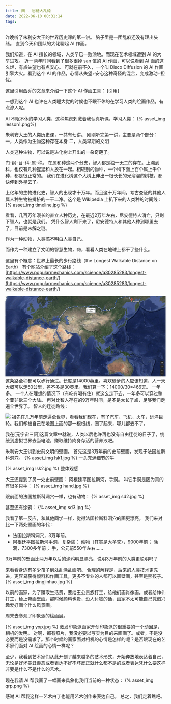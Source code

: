 ```yaml
---
title: 画 - 思绪大乱炖
date: 2022-06-10 00:31:14
tags:
---
```

昨晚听了朱利安大王的世界历史课的第一讲。
脑子里是一团乱麻还没有理出头绪。
直到今天和团队的大佬聊起 AI 作画。

我们知道，在 AI 擅长的领域，人类早已一败涂地。而现在艺术领域遭到 AI 的大举进攻。
近一两年时间看到了很多很掉 san 值的 AI 作画，可以说看到 AI 画的这么烂，有点失望也有点安心。
可就在前不久，一个叫 Disco Diffusion 的 AI 作画引擎大火。看到这个 AI 的作品，心情从失望+安心这种奇怪的混合，变成激动+担忧。

这里引用西乔的文章来介绍一下这个 AI 作画工具：
[引用]

一想到这个 AI 也许在人类睡大觉的时候也不眠不休的在学习人类的绘画作品，有点渗人呢。

AI 不眠不休的学习人类，这种焦虑刺激着我认真听课，学习人类：
{% asset_img lesson1.png%}

朱利安大王的人类历史课，一共有七讲。
刚刚听完第一讲，主要是两个部分：
一，人类作为生物这种存在本身
二，人类早期的文明

人类这种生物，可以说是进化树上开出的一朵奇葩了。

门-纲-目-科-属-种。
在属和种这两个分支，智人都是独一无二的存在。上溯到科，也仅有几种猩猩和人放在一起。相较别的物种，一个科下面上百个属上千个种，都是很正常的。
我们在进化树这个大树上伸出一根长长的光溜溜的树枝，都快伸到外星去了。

上亿年的生物进化史，智人的出现才十万年。而且这十万年间，考古查证的其他人属人种生物被排挤的一干二净。这个是 Wikipedia 上扒下来的人类种的时间线：
{% asset_img timeline.jpg %}

看看，几百万年漫长的直立人种历史，在最近2万年左右，尼安德特人消亡，只剩下智人，也就是我们。
凭什么智人剩下来了，尼安德特人和其他人种到哪里去了，目前是未解之谜。

作为一种动物，人类搞不明白人类自己。

而作为一种建立了文明的智慧生物，嗨，看看人类在地球上都干了些什么。

这里有个概念：世界上最长的步行路线（the Longest Walkable Distance on Earth）
有个网站介绍了这个路线：
[https://www.popularmechanics.com/science/a30285283/longest-walkable-distance-earth/](https://www.popularmechanics.com/science/a30285283/longest-walkable-distance-earth/)

![](itsgettingbadorbetter/road.png)
这条路全程都可以步行通过。长度是14000英里。喜欢徒步的人应该知道，人一天大概可以走50公里，差不多是30英里。我们算一下：14000/30=466天。
一年多。
一个人在理想的情况下（有吃有喝有住）就这么走下去，一年多可以穿过整个亚非欧三个大陆。
再对比智人存在的9万年时间，是不是太长了点，足够我们走遍全世界了。
智人的迁徙路线：

![](homo.png)
祖先在几万年前走遍全世界，看看我们现在，有了汽车，飞机，火车，远洋巨轮。我们却被自己在地图上画的那一根根线，圈了起来，哪儿都去不了。

我在[元宇宙三问]这篇文章中就说，人类以后也许再也没有自由迁徙的日子了，统统到虚拟世界去当电池，赚取维持肉身存活的营养液吧。

朱利安大王讲到史前文明的壁画。
首先这是3万年前的史前壁画，发现于法国拉斯科洞穴。
{% asset_img lsk1.jpg %}
一头充满细节的牛

{% asset_img lsk2.jpg %}
整体观感

大王还提到了另一处史前壁画：
阿根廷平图拉斯河，手洞。
叫它手洞是因为真的有很多只手：
{% asset_img hand.jpg %}

跟前面的法国拉斯科洞穴一样，也有动物：
{% asset_img sd2.jpg %}

甚至还有涂鸦：
{% asset_img sd3.jpg %}

我看了第一反应，和其他同学一样，觉得法国拉斯科洞穴的画更漂亮。
我们来对比一下两处壁画的年代：
- 法国拉斯科洞穴，3万年前。
- 阿根廷平图拉斯河手洞，复杂些：
动物（其实是大羊驼），9000年前；
涂鸦，7300多年前；
手，公元前550年左右……

3万年前的壁画比两万年以后的涂鸦明显漂亮，说明3万年前的人类更聪明吗？

来看看身边有多少孩子到处乱涂乱画吧。
合理的解释是，后来的人类技术更先进，更容易获得颜料和作画工具，更多不专业的人都可以画壁画，甚至是熊孩子。
{% asset_img dingjinhao.jpg %}

以前的画家，为了赚取生活费，要给王公贵族打工，给他们画肖像画。或者给神仙打工，给上帝画壁画。那时候颜料也贵，没人付钱的话，画家不太可能自己凭借兴趣爱好画个什么风景画。

周末去参观了印象派的绘画展。

{% asset_img yxp.jpg %}
激发印象派画家开创印象派的很重要的一个动因是，相机的发明。
对啊，都有照片，我没必要以写实为目的来画画了。或者，不是没必要而是没需求了。那个时候的画家面对相机的心情是怎样的呢？是否跟现在的艺术家们面对 AI 绘画的心情一样呢？

至少，我看到艺术家们从此开创了越来越多的艺术形式，开始奔放地表达着自己，无论是好坏美丑善恶或者表达不好不坏反正就什么都不是的或者表达凭什么要这样非要是什么不是什么的艺术。

现在我请 AI 帮我画了一幅画来具象化我们当前的一种状态：
{% asset_img qrp.png %}

感谢 AI 帮我这样一艺术白丁也能用艺术创作来表达自己。
总之，我们走着瞧吧。